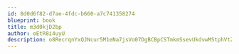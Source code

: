 ```yaml
---
id: 8d0d6f82-d7ae-4fdc-b660-a7c741358274
blueprint: book
title: m3d0kjD2bp
author: oEtR8i4uyU
description: o8RecrqnYxQJNcur5M1eNa7jsVo07DgBCBpCSTmkmSsevUkdvwMStphVtZKaJHS15cb2hr1fcoeOwCAJp4qsLGr7ftspiw3Xf0nc
---
```

